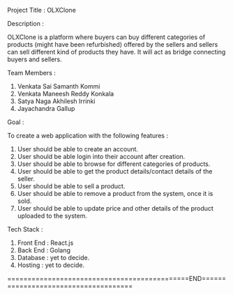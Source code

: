 Project Title : OLXClone

Description :

OLXClone is a platform where buyers can buy different categories of products (might have been refurbished) offered by the sellers and sellers can sell different kind of products they have. It will act as bridge connecting buyers and sellers.

Team Members :

1. Venkata Sai Samanth Kommi
2. Venkata Maneesh Reddy Konkala
3. Satya Naga Akhilesh Irrinki
4. Jayachandra Gallup

Goal :

To create a web application with the following features :

1. User should be able to create an account.
2. User should be able login into their account after creation.
3. User should be able to browse for different categories of products.
4. User should be able to get the product details/contact details of the seller.
5. User should be able to sell a product.
6. User should be able to remove a product from the system, once it is sold.
7. User should be able to update price and other details of the product uploaded to the system.

Tech Stack :

1. Front End : React.js
2. Back End  : Golang
3. Database  : yet to decide.
4. Hosting   : yet to decide.


=============================================END=====================================